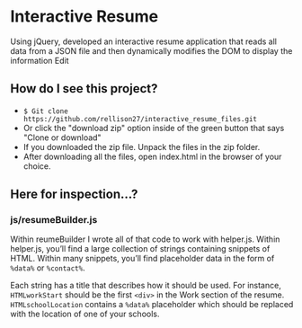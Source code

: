 # Interactive Resume
Using jQuery, developed an interactive resume application that reads all data from a JSON file and then dynamically modifies the DOM to display the information Edit

## How do I see this project?
- `$ Git clone https://github.com/rellison27/interactive_resume_files.git`
- Or click the "download zip" option inside of the green button that says "Clone or download"
- If you downloaded the zip file. Unpack the files in the zip folder.
- After downloading all the files, open index.html in the browser of your choice.

## Here for inspection...?
### js/resumeBuilder.js
Within reumeBuilder I wrote all of that code to work with helper.js.
Within helper.js, you’ll find a large collection of strings containing snippets of HTML. Within many snippets, you’ll find placeholder data in the form of `%data%` or `%contact%`.

Each string has a title that describes how it should be used. For instance, `HTMLworkStart` should be the first `<div>` in the Work section of the resume. `HTMLschoolLocation` contains a `%data%` placeholder which should be replaced with the location of one of your schools.
